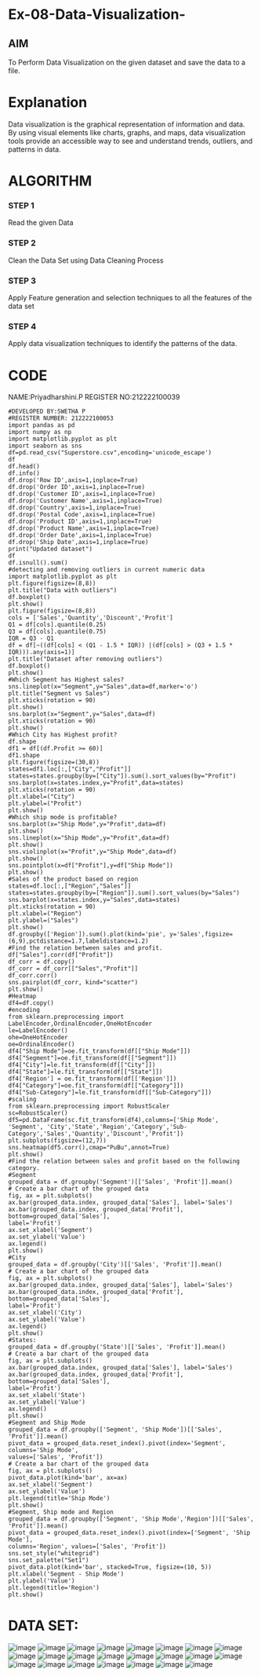 # Ex-08-Data-Visualization-

## AIM
To Perform Data Visualization on the given dataset and save the data to a file. 

# Explanation
Data visualization is the graphical representation of information and data. By using visual elements like charts, graphs, and maps, data visualization tools provide an accessible way to see and understand trends, outliers, and patterns in data.

# ALGORITHM
### STEP 1
Read the given Data
### STEP 2
Clean the Data Set using Data Cleaning Process
### STEP 3
Apply Feature generation and selection techniques to all the features of the data set
### STEP 4
Apply data visualization techniques to identify the patterns of the data.


# CODE
NAME:Priyadharshini.P
REGISTER NO:212222100039
```
#DEVELOPED BY:SWETHA P 
#REGISTER NUMBER: 212222100053
import pandas as pd
import numpy as np
import matplotlib.pyplot as plt
import seaborn as sns
df=pd.read_csv("Superstore.csv",encoding='unicode_escape')
df
df.head()
df.info()
df.drop('Row ID',axis=1,inplace=True)
df.drop('Order ID',axis=1,inplace=True)
df.drop('Customer ID',axis=1,inplace=True)
df.drop('Customer Name',axis=1,inplace=True)
df.drop('Country',axis=1,inplace=True)
df.drop('Postal Code',axis=1,inplace=True)
df.drop('Product ID',axis=1,inplace=True)
df.drop('Product Name',axis=1,inplace=True)
df.drop('Order Date',axis=1,inplace=True)
df.drop('Ship Date',axis=1,inplace=True)
print("Updated dataset")
df
df.isnull().sum()
#detecting and removing outliers in current numeric data
import matplotlib.pyplot as plt
plt.figure(figsize=(8,8))
plt.title("Data with outliers")
df.boxplot()
plt.show()
plt.figure(figsize=(8,8))
cols = ['Sales','Quantity','Discount','Profit']
Q1 = df[cols].quantile(0.25)
Q3 = df[cols].quantile(0.75)
IQR = Q3 - Q1
df = df[~((df[cols] < (Q1 - 1.5 * IQR)) |(df[cols] > (Q3 + 1.5 * IQR))).any(axis=1)]
plt.title("Dataset after removing outliers")
df.boxplot()
plt.show()
#Which Segment has Highest sales?
sns.lineplot(x="Segment",y="Sales",data=df,marker='o')
plt.title("Segment vs Sales")
plt.xticks(rotation = 90)
plt.show()
sns.barplot(x="Segment",y="Sales",data=df)
plt.xticks(rotation = 90)
plt.show()
#Which City has Highest profit?
df.shape
df1 = df[(df.Profit >= 60)]
df1.shape
plt.figure(figsize=(30,8))
states=df1.loc[:,["City","Profit"]]
states=states.groupby(by=["City"]).sum().sort_values(by="Profit")
sns.barplot(x=states.index,y="Profit",data=states)
plt.xticks(rotation = 90)
plt.xlabel=("City")
plt.ylabel=("Profit")
plt.show()
#Which ship mode is profitable?
sns.barplot(x="Ship Mode",y="Profit",data=df)
plt.show()
sns.lineplot(x="Ship Mode",y="Profit",data=df)
plt.show()
sns.violinplot(x="Profit",y="Ship Mode",data=df)
plt.show()
sns.pointplot(x=df["Profit"],y=df["Ship Mode"])
plt.show()
#Sales of the product based on region
states=df.loc[:,["Region","Sales"]]
states=states.groupby(by=["Region"]).sum().sort_values(by="Sales")
sns.barplot(x=states.index,y="Sales",data=states)
plt.xticks(rotation = 90)
plt.xlabel=("Region")
plt.ylabel=("Sales")
plt.show()
df.groupby(['Region']).sum().plot(kind='pie', y='Sales',figsize=
(6,9),pctdistance=1.7,labeldistance=1.2)
#Find the relation between sales and profit.
df["Sales"].corr(df["Profit"])
df_corr = df.copy()
df_corr = df_corr[["Sales","Profit"]]
df_corr.corr()
sns.pairplot(df_corr, kind="scatter")
plt.show()
#Heatmap
df4=df.copy()
#encoding
from sklearn.preprocessing import LabelEncoder,OrdinalEncoder,OneHotEncoder
le=LabelEncoder()
ohe=OneHotEncoder
oe=OrdinalEncoder()
df4["Ship Mode"]=oe.fit_transform(df[["Ship Mode"]])
df4["Segment"]=oe.fit_transform(df[["Segment"]])
df4["City"]=le.fit_transform(df[["City"]])
df4["State"]=le.fit_transform(df[["State"]])
df4['Region'] = oe.fit_transform(df[['Region']])
df4["Category"]=oe.fit_transform(df[["Category"]])
df4["Sub-Category"]=le.fit_transform(df[["Sub-Category"]])
#scaling
from sklearn.preprocessing import RobustScaler
sc=RobustScaler()
df5=pd.DataFrame(sc.fit_transform(df4),columns=['Ship Mode', 'Segment', 'City','State','Region','Category','Sub-Category','Sales','Quantity','Discount','Profit'])
plt.subplots(figsize=(12,7))
sns.heatmap(df5.corr(),cmap="PuBu",annot=True)
plt.show()
#Find the relation between sales and profit based on the following category.
#Segment
grouped_data = df.groupby('Segment')[['Sales', 'Profit']].mean()
# Create a bar chart of the grouped data
fig, ax = plt.subplots()
ax.bar(grouped_data.index, grouped_data['Sales'], label='Sales')
ax.bar(grouped_data.index, grouped_data['Profit'], bottom=grouped_data['Sales'],
label='Profit')
ax.set_xlabel('Segment')
ax.set_ylabel('Value')
ax.legend()
plt.show()
#City
grouped_data = df.groupby('City')[['Sales', 'Profit']].mean()
# Create a bar chart of the grouped data
fig, ax = plt.subplots()
ax.bar(grouped_data.index, grouped_data['Sales'], label='Sales')
ax.bar(grouped_data.index, grouped_data['Profit'], bottom=grouped_data['Sales'],
label='Profit')
ax.set_xlabel('City')
ax.set_ylabel('Value')
ax.legend()
plt.show()
#States:
grouped_data = df.groupby('State')[['Sales', 'Profit']].mean()
# Create a bar chart of the grouped data
fig, ax = plt.subplots()
ax.bar(grouped_data.index, grouped_data['Sales'], label='Sales')
ax.bar(grouped_data.index, grouped_data['Profit'], bottom=grouped_data['Sales'],
label='Profit')
ax.set_xlabel('State')
ax.set_ylabel('Value')
ax.legend()
plt.show()
#Segment and Ship Mode
grouped_data = df.groupby(['Segment', 'Ship Mode'])[['Sales', 'Profit']].mean()
pivot_data = grouped_data.reset_index().pivot(index='Segment', columns='Ship Mode',
values=['Sales', 'Profit'])
# Create a bar chart of the grouped data
fig, ax = plt.subplots()
pivot_data.plot(kind='bar', ax=ax)
ax.set_xlabel('Segment')
ax.set_ylabel('Value')
plt.legend(title='Ship Mode')
plt.show()
#Segment, Ship mode and Region
grouped_data = df.groupby(['Segment', 'Ship Mode','Region'])[['Sales', 'Profit']].mean()
pivot_data = grouped_data.reset_index().pivot(index=['Segment', 'Ship Mode'],
columns='Region', values=['Sales', 'Profit'])
sns.set_style("whitegrid")
sns.set_palette("Set1")
pivot_data.plot(kind='bar', stacked=True, figsize=(10, 5))
plt.xlabel('Segment - Ship Mode')
plt.ylabel('Value')
plt.legend(title='Region')
plt.show()
```
# DATA SET:
![image](https://github.com/Priyadharshini-Er/Ex-08-Data-Visualization-/assets/119558093/c481d429-fb24-47a9-b381-720cafa44237)
![image](https://github.com/Priyadharshini-Er/Ex-08-Data-Visualization-/assets/119558093/10894345-6ee0-4a6d-b6ec-3d83e646ecc9)
![image](https://github.com/Priyadharshini-Er/Ex-08-Data-Visualization-/assets/119558093/2102f5ed-ea6f-4b04-aa5f-a82a29f0ec5f)
![image](https://github.com/Priyadharshini-Er/Ex-08-Data-Visualization-/assets/119558093/cce91570-ab75-4d60-bd90-9c0e464cfb9f)
![image](https://github.com/Priyadharshini-Er/Ex-08-Data-Visualization-/assets/119558093/2bf4ddec-6bf8-4a74-bf7a-40746d5ca820)
![image](https://github.com/Priyadharshini-Er/Ex-08-Data-Visualization-/assets/119558093/a8b05bbe-4232-45c0-b465-355ae7ddb424)
![image](https://github.com/Priyadharshini-Er/Ex-08-Data-Visualization-/assets/119558093/a4097965-a432-44bb-aec6-61de0b826e5d)
![image](https://github.com/Priyadharshini-Er/Ex-08-Data-Visualization-/assets/119558093/29f6a815-bfbe-4660-9d05-37fc809903ff)
![image](https://github.com/Priyadharshini-Er/Ex-08-Data-Visualization-/assets/119558093/737bf00f-0ee9-458c-916f-4a01f91e6f18)
![image](https://github.com/Priyadharshini-Er/Ex-08-Data-Visualization-/assets/119558093/d6d9d1d2-5d8c-4f9b-8ddc-93444e3ff7cd)
![image](https://github.com/Priyadharshini-Er/Ex-08-Data-Visualization-/assets/119558093/db4da64f-a49b-4a90-9d8e-395f3a81d94a)
![image](https://github.com/Priyadharshini-Er/Ex-08-Data-Visualization-/assets/119558093/33ba1b46-09c6-4158-81d9-131d95030dff)
![image](https://github.com/Priyadharshini-Er/Ex-08-Data-Visualization-/assets/119558093/2e2a6b9f-739a-4cc8-9048-e1949fd2c239)
![image](https://github.com/Priyadharshini-Er/Ex-08-Data-Visualization-/assets/119558093/a3f08772-39e7-42bc-b512-855ba4306684)
![image](https://github.com/Priyadharshini-Er/Ex-08-Data-Visualization-/assets/119558093/9dbf2a8b-51d8-473d-a50f-aa4fc45be910)
![image](https://github.com/Priyadharshini-Er/Ex-08-Data-Visualization-/assets/119558093/56e402a7-a569-4c35-b55f-a701cfec6254)
![image](https://github.com/Priyadharshini-Er/Ex-08-Data-Visualization-/assets/119558093/3456a2d7-c350-4aa8-a434-e869f4ee9c5b)
![image](https://github.com/Priyadharshini-Er/Ex-08-Data-Visualization-/assets/119558093/b2dca098-252b-4f78-8185-d4e8a69acd5a)
![image](https://github.com/Priyadharshini-Er/Ex-08-Data-Visualization-/assets/119558093/af6bfb5e-e2e6-4656-9721-4b988d713a17)
![image](https://github.com/Priyadharshini-Er/Ex-08-Data-Visualization-/assets/119558093/bb873050-c3f8-4f71-a6b4-d8903411bada)
![image](https://github.com/Priyadharshini-Er/Ex-08-Data-Visualization-/assets/119558093/51c49a98-2e43-4478-b4fd-00921d1159da)
![image](https://github.com/Priyadharshini-Er/Ex-08-Data-Visualization-/assets/119558093/de134f14-2860-4bee-b29a-fba8a708e054)
![image](https://github.com/Priyadharshini-Er/Ex-08-Data-Visualization-/assets/119558093/0d2dd6db-7db1-4cfd-a7b3-1221d1fed5ec)
